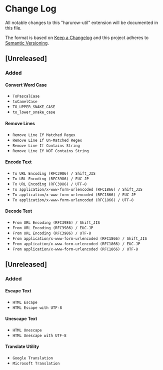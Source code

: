 # Change Log
All notable changes to this "harurow-util" extension will be documented in this file.

The format is based on [Keep a Changelog](http://keepachangelog.com/) 
and this project adheres to [Semantic Versioning](http://semver.org/).

## [Unreleased]
### Added
#### Convert Word Case
- `ToPascalCase`
- `toCamelCase`
- `TO_UPPER_SNAKE_CASE`
- `to_lower_snake_case`

#### Remove Lines
- `Remove Line If Matched Regex`
- `Remove Line If Un-Matched Regex`
- `Remove Line If Contains String`
- `Remove Line If NOT Contains String`

#### Encode Text
- `To URL Encoding (RFC3986) / Shift_JIS`
- `To URL Encoding (RFC3986) / EUC-JP`
- `To URL Encoding (RFC3986) / UTF-8`
- `To application/x-www-form-urlencoded (RFC1866) / Shift_JIS`
- `To application/x-www-form-urlencoded (RFC1866) / EUC-JP`
- `To application/x-www-form-urlencoded (RFC1866) / UTF-8`

#### Decode Text
- `From URL Encoding (RFC3986) / Shift_JIS`
- `From URL Encoding (RFC3986) / EUC-JP`
- `From URL Encoding (RFC3986) / UTF-8`
- `From application/x-www-form-urlencoded (RFC1866) / Shift_JIS`
- `From application/x-www-form-urlencoded (RFC1866) / EUC-JP`
- `From application/x-www-form-urlencoded (RFC1866) / UTF-8`

## [Unreleased]
### Added
#### Escape Text
- `HTML Escape`
- `HTML Escape with UTF-8`

#### Unescape Text
- `HTML Unescape`
- `HTML Unescape with UTF-8`

#### Translate Utility
- `Google Translation`
- `Microsoft Translation`
